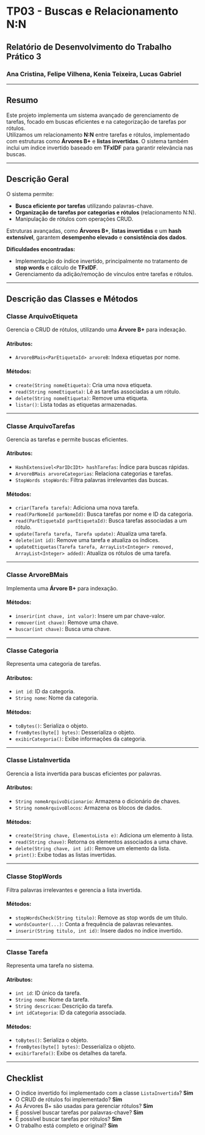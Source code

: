 # TP03 - Buscas e Relacionamento N:N

## Relatório de Desenvolvimento do Trabalho Prático 3
### Ana Cristina, Felipe Vilhena, Kenia Teixeira, Lucas Gabriel

---

## Resumo

Este projeto implementa um sistema avançado de gerenciamento de tarefas, focado em buscas eficientes e na categorização de tarefas por rótulos.  
Utilizamos um relacionamento **N:N** entre tarefas e rótulos, implementado com estruturas como **Árvores B+** e **listas invertidas**. O sistema também inclui um índice invertido baseado em **TFxIDF** para garantir relevância nas buscas.

---

## Descrição Geral

O sistema permite:  
- **Busca eficiente por tarefas** utilizando palavras-chave.  
- **Organização de tarefas por categorias e rótulos** (relacionamento N:N).  
- Manipulação de rótulos com operações CRUD.  

Estruturas avançadas, como **Árvores B+**, **listas invertidas** e um **hash extensível**, garantem **desempenho elevado** e **consistência dos dados**.

**Dificuldades encontradas:**  
- Implementação do índice invertido, principalmente no tratamento de **stop words** e cálculo de **TFxIDF**.  
- Gerenciamento da adição/remoção de vínculos entre tarefas e rótulos.  

---

## **Descrição das Classes e Métodos**

### **Classe ArquivoEtiqueta**

Gerencia o CRUD de rótulos, utilizando uma **Árvore B+** para indexação.  

#### Atributos:
- `ArvoreBMais<ParEtiquetaId> arvoreB`: Indexa etiquetas por nome.

#### Métodos:
- `create(String nomeEtiqueta)`: Cria uma nova etiqueta.  
- `read(String nomeEtiqueta)`: Lê as tarefas associadas a um rótulo.  
- `delete(String nomeEtiqueta)`: Remove uma etiqueta.  
- `listar()`: Lista todas as etiquetas armazenadas.  

---

### **Classe ArquivoTarefas**

Gerencia as tarefas e permite buscas eficientes.  

#### Atributos:
- `HashExtensivel<ParIDcIDt> hashTarefas`: Índice para buscas rápidas.  
- `ArvoreBMais arvoreCategorias`: Relaciona categorias e tarefas.  
- `StopWords stopWords`: Filtra palavras irrelevantes das buscas.  

#### Métodos:
- `criar(Tarefa tarefa)`: Adiciona uma nova tarefa.  
- `read(ParNomeId parNomeId)`: Busca tarefas por nome e ID da categoria.  
- `read(ParEtiquetaId parEtiquetaId)`: Busca tarefas associadas a um rótulo.  
- `update(Tarefa tarefa, Tarefa update)`: Atualiza uma tarefa.  
- `delete(int id)`: Remove uma tarefa e atualiza os índices.  
- `updateEtiquetas(Tarefa tarefa, ArrayList<Integer> removed, ArrayList<Integer> added)`: Atualiza os rótulos de uma tarefa.  

---

### **Classe ArvoreBMais**

Implementa uma **Árvore B+** para indexação.  

#### Métodos:
- `inserir(int chave, int valor)`: Insere um par chave-valor.  
- `remover(int chave)`: Remove uma chave.  
- `buscar(int chave)`: Busca uma chave.  

---

### **Classe Categoria**

Representa uma categoria de tarefas.  

#### Atributos:
- `int id`: ID da categoria.  
- `String nome`: Nome da categoria.  

#### Métodos:
- `toBytes()`: Serializa o objeto.  
- `fromBytes(byte[] bytes)`: Desserializa o objeto.  
- `exibirCategoria()`: Exibe informações da categoria.  

---

### **Classe ListaInvertida**

Gerencia a lista invertida para buscas eficientes por palavras.  

#### Atributos:
- `String nomeArquivoDicionario`: Armazena o dicionário de chaves.  
- `String nomeArquivoBlocos`: Armazena os blocos de dados.  

#### Métodos:
- `create(String chave, ElementoLista e)`: Adiciona um elemento à lista.  
- `read(String chave)`: Retorna os elementos associados a uma chave.  
- `delete(String chave, int id)`: Remove um elemento da lista.  
- `print()`: Exibe todas as listas invertidas.  

---

### **Classe StopWords**

Filtra palavras irrelevantes e gerencia a lista invertida.  

#### Métodos:
- `stopWordsCheck(String titulo)`: Remove as stop words de um título.  
- `wordsCounter(...)`: Conta a frequência de palavras relevantes.  
- `inserir(String titulo, int id)`: Insere dados no índice invertido.  

---

### **Classe Tarefa**

Representa uma tarefa no sistema.  

#### Atributos:
- `int id`: ID único da tarefa.  
- `String nome`: Nome da tarefa.  
- `String descricao`: Descrição da tarefa.  
- `int idCategoria`: ID da categoria associada.  

#### Métodos:
- `toBytes()`: Serializa o objeto.  
- `fromBytes(byte[] bytes)`: Desserializa o objeto.  
- `exibirTarefa()`: Exibe os detalhes da tarefa.  

---

## **Checklist**

- O índice invertido foi implementado com a classe `ListaInvertida`? **Sim**  
- O CRUD de rótulos foi implementado? **Sim**  
- As Árvores B+ são usadas para gerenciar rótulos? **Sim**  
- É possível buscar tarefas por palavras-chave? **Sim**  
- É possível buscar tarefas por rótulos? **Sim**  
- O trabalho está completo e original? **Sim**  
